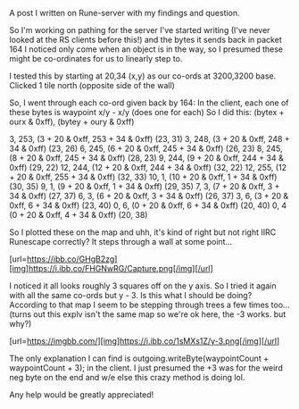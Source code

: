 A post I written on Rune-server with my findings and question.

So I'm working on pathing for the server I've started writing (I've never looked at the RS clients before this!) and the bytes it sends back in packet 164 I noticed only come when an object is in the way, so I presumed these might be co-ordinates for us to linearly step to.

I tested this by starting at 20,34 (x,y) as our co-ords at 3200,3200 base.
Clicked 1 tile north (opposite side of the wall)

So, I went through each co-ord given back by 164:
In the client, each one of these bytes is waypoint x/y - x/y (does one for each)
So I did this: (bytex + ourx & 0xff), (bytey + oury & 0xff)

3, 253, (3 + 20 & 0xff, 253 + 34 & 0xff) (23, 31)
3, 248, (3 + 20 & 0xff, 248 + 34 & 0xff) (23, 26)
6, 245, (6 + 20 & 0xff, 245 + 34 & 0xff) (26, 23)
8, 245, (8 + 20 & 0xff, 245 + 34 & 0xff) (28, 23)
9, 244, (9 + 20 & 0xff, 244 + 34 & 0xff) (29, 22)
12, 244, (12 + 20 & 0xff, 244 + 34 & 0xff) (32, 22)
12, 255, (12 + 20 & 0xff, 255 + 34 & 0xff) (32, 33)
10, 1, (10 + 20 & 0xff, 1 + 34 & 0xff) (30, 35)
9, 1, (9 + 20 & 0xff, 1 + 34 & 0xff) (29, 35)
7, 3, (7 + 20 & 0xff, 3 + 34 & 0xff) (27, 37)
6, 3, (6 + 20 & 0xff, 3 + 34 & 0xff) (26, 37)
3, 6, (3 + 20 & 0xff, 6 + 34 & 0xff) (23, 40)
0, 6, (0 + 20 & 0xff, 6 + 34 & 0xff) (20, 40)
0, 4 (0 + 20 & 0xff, 4 + 34 & 0xff) (20, 38)


So I plotted these on the map and uhh, it's kind of right but not right IIRC Runescape correctly? It steps through a wall
at some point...

[url=https://ibb.co/GHgB2zg][img]https://i.ibb.co/FHGNwRG/Capture.png[/img][/url]

I noticed it all looks roughly 3 squares off on the y axis. So I tried it again with all the same co-ords
but y - 3. Is this what I should be doing? According to that map I seem to be stepping through trees
a few times too... (turns out this explv isn't the same map so we're ok here, the -3 works. but why?)

[url=https://imgbb.com/][img]https://i.ibb.co/1sMXs1Z/y-3.png[/img][/url]
  
The only explanation I can find is outgoing.writeByte(waypointCount + waypointCount + 3); in the client.
I just presumed the +3 was for the weird neg byte on the end and w/e else this crazy method is doing lol.

Any help would be greatly appreciated!